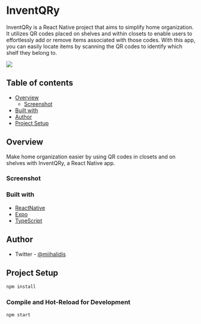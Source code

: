 # InventQRy

InventQRy is a React Native project that aims to simplify home organization. It utilizes QR codes placed on shelves and within closets to enable users to effortlessly add or remove items associated with those codes. With this app, you can easily locate items by scanning the QR codes to identify which shelf they belong to.

![](https://i.ibb.co/nmNLskM/Ekran-g-r-nt-s-2023-11-23-223543.png)

## Table of contents

- [Overview](#overview)
    - [Screenshot](#screenshot)
- [Built with](#built-with)
- [Author](#author)
- [Project Setup](#Project-Setup)

## Overview

Make home organization easier by using QR codes in closets and on shelves with InventQRy, a React Native app.

### Screenshot

### Built with

- [ReactNative](https://reactnative.dev/)
- [Expo](https://expo.dev/)
- [TypeScript](https://www.typescriptlang.org/)

## Author

- Twitter - [@miihalidis](https://twitter.com/Miihalidis)


## Project Setup

```sh
npm install
```

### Compile and Hot-Reload for Development

```sh
npm start
```
